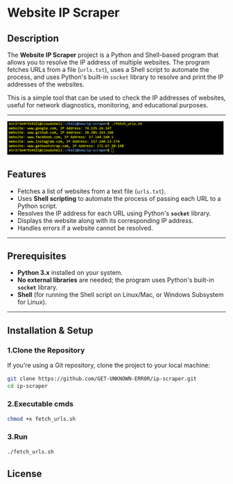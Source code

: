 # Website IP Scraper

## Description

The **Website IP Scraper** project is a Python and Shell-based program that allows you to resolve the IP address of multiple websites. The program fetches URLs from a file (`urls.txt`), uses a Shell script to automate the process, and uses Python's built-in `socket` library to resolve and print the IP addresses of the websites.

This is a simple tool that can be used to check the IP addresses of websites, useful for network diagnostics, monitoring, and educational purposes.

---

![image](ip_img.png)

## Features

- Fetches a list of websites from a text file (`urls.txt`).
- Uses **Shell scripting** to automate the process of passing each URL to a Python script.
- Resolves the IP address for each URL using Python's **`socket`** library.
- Displays the website along with its corresponding IP address.
- Handles errors if a website cannot be resolved.

---

## Prerequisites

- **Python 3.x** installed on your system.
- **No external libraries** are needed; the program uses Python's built-in **`socket`** library.
- **Shell** (for running the Shell script on Linux/Mac, or Windows Subsystem for Linux).

---

## Installation & Setup

### 1.Clone the Repository

If you're using a Git repository, clone the project to your local machine:

```bash
git clone https://github.com/GET-UNKNOWN-ERR0R/ip-scraper.git
cd ip-scraper
```
### 2.Executable cmds
```bash
chmod +x fetch_urls.sh
```
### 3.Run
```bash
./fetch_urls.sh
```

## License 
